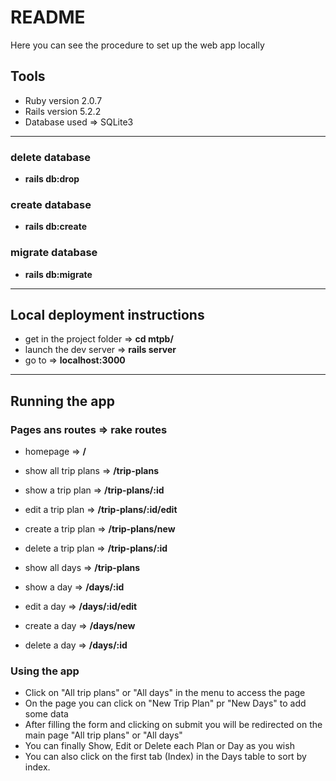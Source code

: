 # README

Here you can see the procedure to set up the web app locally

## Tools

* Ruby version 2.0.7
* Rails version 5.2.2
* Database used => SQLite3

---

### delete database

* **rails db:drop**

### create database

* **rails db:create**

### migrate database

* **rails db:migrate**

---

## Local deployment instructions

* get in the project folder => **cd mtpb/**
* launch the dev server => **rails server**
* go to => **localhost:3000**

---

## Running the app

### Pages ans routes => **rake routes**

* homepage => **/**
* show all trip plans => **/trip-plans**
* show a trip plan => **/trip-plans/:id**
* edit a trip plan => **/trip-plans/:id/edit**
* create a trip plan => **/trip-plans/new**
* delete a trip plan => **/trip-plans/:id**
* show all days => **/trip-plans**

* show a day => **/days/:id**
* edit a day => **/days/:id/edit**
* create a day => **/days/new**
* delete a day => **/days/:id**

### Using the app

* Click on "All trip plans" or "All days" in the menu to access the page
* On the page you can click on "New Trip Plan" pr "New Days" to add some data
* After filling the form and clicking on submit you will be redirected on the main page "All trip plans" or "All days"
* You can finally Show, Edit or Delete each Plan or Day as you wish
* You can also click on the first tab (Index) in the Days table to sort by index.